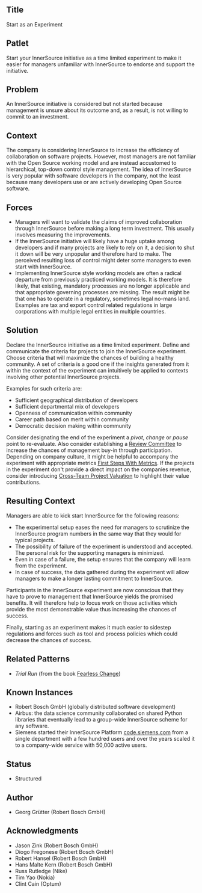 ## Title

Start as an Experiment

## Patlet

Start your InnerSource initiative as a time limited experiment to make it easier for managers unfamiliar with InnerSource to endorse and support the initiative.

## Problem

An InnerSource initiative is considered but not started because management is unsure about its outcome and, as a result, is not willing to commit to an investment.

## Context

The company is considering InnerSource to increase the efficiency of collaboration on software projects. However, most managers are not familiar with the Open Source working model and are instead accustomed to hierarchical, top-down control style management. The idea of InnerSource is very popular with software developers in the company, not the least because many developers use or are actively developing Open Source software.

## Forces

- Managers will want to validate the claims of improved collaboration through InnerSource before making a long term investment. This usually involves measuring the improvements.
- If the InnerSource initiative will likely have a huge uptake among developers and if many projects are likely to rely on it, a decision to shut it down will be very unpopular and therefore hard to make. The perceived resulting loss of control might deter some managers to even start with InnerSource.
- Implementing InnerSource style working models are often a radical departure from previously practiced working models. It is therefore likely, that existing, mandatory processes are no longer applicable and that appropriate governing processes are missing. The result might be that one has to operate in a regulatory, sometimes legal no-mans land. Examples are tax and export control related regulations in large corporations with multiple legal entities in multiple countries.

## Solution

Declare the InnerSource initiative as a time limited experiment. Define and communicate the criteria for projects to join the InnerSource experiment. Choose criteria that will maximize the chances of building a healthy community. A set of criteria is a good one if the insights generated from it within the context of the experiment can intuitively be applied to contexts involving other potential InnerSource projects.

Examples for such criteria are:

- Sufficient geographical distribution of developers
- Sufficient departmental mix of developers
- Openness of communication within community
- Career path based on merit within community
- Democratic decision making within community

Consider designating the end of the experiment a _pivot_, _change_ or _pause_ point to re-evaluate. Also consider establishing a [Review Committee](review-committee.md) to increase the chances of management buy-in through participation. Depending on company culture, it might be helpful to accompany the experiment with appropriate metrics [First Steps With Metrics](../1-initial/introducing-metrics-in-innersource.md). If the projects in the experiment don't provide a direct impact on the companies revenue, consider introducing [Cross-Team Project Valuation](crossteam-project-valuation.md) to highlight their value contributions.

## Resulting Context

Managers are able to kick start InnerSource for the following reasons:

- The experimental setup eases the need for managers to scrutinize the InnerSource program numbers in the same way that they would for typical projects.
- The possibility of failure of the experiment is understood and accepted. The personal risk for the supporting managers is minimized.
- Even in case of a failure, the setup ensures that the company will learn from the experiment.
- In case of success, the data gathered during the experiment will allow managers to make a longer lasting commitment to InnerSource.

Participants in the InnerSource experiment are now conscious that they have to prove to management that InnerSource yields the promised benefits. It will therefore help to focus work on those activities which provide the most demonstrable value thus increasing the chances of success.

Finally, starting as an experiment makes it much easier to sidestep regulations and forces such as tool and process policies which could decrease the chances of success.

## Related Patterns

- _Trial Run_ (from the book [Fearless Change](https://fearlesschangepatterns.com/))

## Known Instances

- Robert Bosch GmbH (globally distributed software development)
- Airbus: the data science community collaborated on shared Python libraries that eventually lead to a group-wide InnerSource scheme for any software.
- Siemens started their InnerSource Platform [code.siemens.com](https://about.gitlab.com/customers/siemens/) from a single department with a few hundred users and over the years scaled it to a company-wide service with 50,000 active users.

## Status

* Structured

## Author

- Georg Grütter (Robert Bosch GmbH)

## Acknowledgments

- Jason Zink (Robert Bosch GmbH)
- Diogo Fregonese (Robert Bosch GmbH)
- Robert Hansel (Robert Bosch GmbH)
- Hans Malte Kern (Robert Bosch GmbH)
- Russ Rutledge (Nike)
- Tim Yao (Nokia)
- Clint Cain (Optum)
